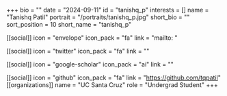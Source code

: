 +++
bio = "" 
date = "2024-09-11" 
id = "tanishq_p" 
interests = [] 
name = "Tanishq Patil" 
portrait = "/portraits/tanishq_p.jpg" 
short_bio = "" 
sort_position = 10
 short_name = "tanishq_p" 

[[social]] 
    icon = "envelope" 
    icon_pack = "fa" 
    link = "mailto: "

 [[social]] 
    icon = "twitter" 
    icon_pack = "fa" 
    link = "" 

[[social]] 
    icon = "google-scholar" 
    icon_pack = "ai" 
    link = "" 

[[social]] 
    icon = "github" 
    icon_pack = "fa" 
    link = "https://github.com/tqpatil" 
[[organizations]] 
     name = "UC Santa Cruz" 
      role = "Undergrad Student" 
+++
